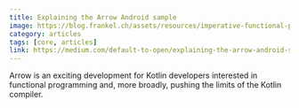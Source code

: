 ```yaml
---
title: Explaining the Arrow Android sample
image: https://blog.frankel.ch/assets/resources/imperative-functional-programming/arrow-brand.svg
category: articles
tags: [core, articles]
link: https://medium.com/default-to-open/explaining-the-arrow-android-sample-ee5c8bdfe88a
---
```

Arrow is an exciting development for Kotlin developers interested in functional programming and, more broadly, pushing the limits of the Kotlin compiler.
